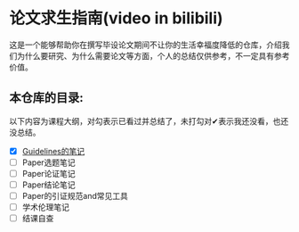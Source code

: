 # 论文求生指南(video in bilibili)

这是一个能够帮助你在撰写毕设论文期间不让你的生活幸福度降低的仓库，介绍我们为什么要研究、为什么需要论文等方面，个人的总结仅供参考，不一定具有参考价值。

## 本仓库的目录:

以下内容为课程大纲，对勾表示已看过并总结了，未打勾对✔表示我还没看，也还没总结。

- [x]  [Guidelines的笔记](https://github.com/PaperFormulaIV/SurviveInWritingPapers/blob/master/How%20to%20write%20paper.md)
- [ ]  Paper选题笔记
- [ ]  Paper论证笔记
- [ ]  Paper结论笔记
- [ ]  Paper的引证规范and常见工具
- [ ]  学术伦理笔记
- [ ]  结课自查